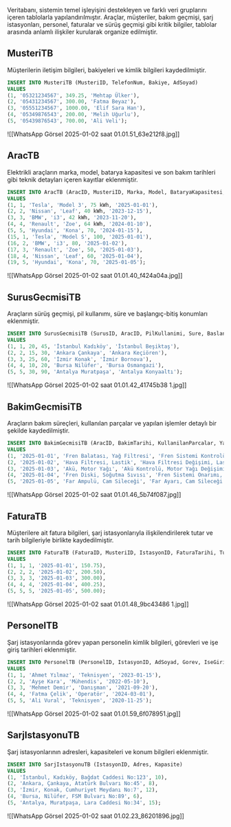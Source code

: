 Veritabanı, sistemin temel işleyişini destekleyen ve farklı veri gruplarını içeren tablolarla yapılandırılmıştır. Araçlar, müşteriler, bakım geçmişi, şarj istasyonları, personel, faturalar ve sürüş geçmişi gibi kritik bilgiler, tablolar arasında anlamlı ilişkiler kurularak organize edilmiştir.

## MusteriTB

Müşterilerin iletişim bilgileri, bakiyeleri ve kimlik bilgileri kaydedilmiştir.

```sql
INSERT INTO MusteriTB (MusteriID, TelefonNum, Bakiye, AdSoyad)  
VALUES   
(1, '05321234567', 349.25, 'Mehtap Ülker'),  
(2, '05431234567', 300.00, 'Fatma Beyaz'),  
(3, '05551234567', 1000.00, 'Elif Sara Han'),  
(4, '05349876543', 200.00, 'Melih Uğurlu'),  
(5, '05439876543', 700.00, 'Ali Veli');
```
![[WhatsApp Görsel 2025-01-02 saat 01.01.51_63e212f8.jpg]]
## AracTB

Elektrikli araçların marka, model, batarya kapasitesi ve son bakım tarihleri gibi teknik detayları içeren kayıtlar eklenmiştir.

```sql
INSERT INTO AracTB (AracID, MusteriID, Marka, Model, BataryaKapasitesi, SonBakim)  
VALUES   
(1, 1, 'Tesla', 'Model 3', 75 kWh, '2025-01-01'),  
(2, 2, 'Nissan', 'Leaf', 40 kWh, '2023-12-15'),  
(3, 3, 'BMW', 'i3', 42 kWh, '2023-11-20'),  
(4, 4, 'Renault', 'Zoe', 64 kWh, '2024-01-10'),  
(5, 5, 'Hyundai', 'Kona', 70, '2024-01-15'),
(15, 1, 'Tesla', 'Model S', 100, '2025-01-01'),  
(16, 2, 'BMW', 'i3', 80, '2025-01-02'),  
(17, 3, 'Renault', 'Zoe', 50, '2025-01-03'),  
(18, 4, 'Nissan', 'Leaf', 60, '2025-01-04'),  
(19, 5, 'Hyundai', 'Kona', 70, '2025-01-05');
```
![[WhatsApp Görsel 2025-01-02 saat 01.01.40_f424a04a.jpg]]
## SurusGecmisiTB

Araçların sürüş geçmişi, pil kullanımı, süre ve başlangıç-bitiş konumları eklenmiştir.

```sql
INSERT INTO SurusGecmisiTB (SurusID, AracID, PilKullanimi, Sure, BaslangicKonum, BitisKonum)
VALUES   
(1, 1, 20, 45, 'İstanbul Kadıköy', 'İstanbul Beşiktaş'),  
(2, 2, 15, 30, 'Ankara Çankaya', 'Ankara Keçiören'),  
(3, 3, 25, 60, 'İzmir Konak', 'İzmir Bornova'),  
(4, 4, 10, 20, 'Bursa Nilüfer', 'Bursa Osmangazi'),  
(5, 5, 30, 90, 'Antalya Muratpaşa', 'Antalya Konyaaltı');
```
![[WhatsApp Görsel 2025-01-02 saat 01.01.42_41745b38 1.jpg]]
## BakimGecmisiTB

Araçların bakım süreçleri, kullanılan parçalar ve yapılan işlemler detaylı bir şekilde kaydedilmiştir.

```sql
INSERT INTO BakimGecmisiTB (AracID, BakimTarihi, KullanilanParcalar, YapilanIslemler)  
VALUES   
(1, '2025-01-01', 'Fren Balatası, Yağ Filtresi', 'Fren Sistemi Kontrolü, Yağ Değişimi'),  
(2, '2025-01-02', 'Hava Filtresi, Lastik', 'Hava Filtresi Değişimi, Lastik Değişimi'),  
(3, '2025-01-03', 'Akü, Motor Yağı', 'Akü Kontrolü, Motor Yağı Değişimi'),  
(4, '2025-01-04', 'Fren Diski, Soğutma Sıvısı', 'Fren Sistemi Onarımı, Soğutma Sıvısı Yenileme'),  
(5, '2025-01-05', 'Far Ampulü, Cam Sileceği', 'Far Ayarı, Cam Sileceği Değişimi');
```
![[WhatsApp Görsel 2025-01-02 saat 01.01.46_5b74f087.jpg]]
## FaturaTB

Müşterilere ait fatura bilgileri, şarj istasyonlarıyla ilişkilendirilerek tutar ve tarih bilgileriyle birlikte kaydedilmiştir.

```sql
INSERT INTO FaturaTB (FaturaID, MusteriID, IstasyonID, FaturaTarihi, Tutar)  
VALUES   
(1, 1, 1, '2025-01-01', 150.75),  
(2, 2, 2, '2025-01-02', 200.50),  
(3, 3, 3, '2025-01-03', 300.00),  
(4, 4, 4, '2025-01-04', 400.25),  
(5, 5, 5, '2025-01-05', 500.00);
```
![[WhatsApp Görsel 2025-01-02 saat 01.01.48_9bc43486 1.jpg]]
## PersonelTB

Şarj istasyonlarında görev yapan personelin kimlik bilgileri, görevleri ve işe giriş tarihleri eklenmiştir.

```sql
INSERT INTO PersonelTB (PersonelID, IstasyonID, AdSoyad, Gorev, IseGiris)  
VALUES   
(1, 1, 'Ahmet Yılmaz', 'Teknisyen', '2023-01-15'),  
(2, 2, 'Ayşe Kara', 'Mühendis', '2022-05-10'),  
(3, 3, 'Mehmet Demir', 'Danışman', '2021-09-20'),  
(4, 4, 'Fatma Çelik', 'Operatör', '2024-03-01'),  
(5, 5, 'Ali Vural', 'Teknisyen', '2020-11-25');
```
![[WhatsApp Görsel 2025-01-02 saat 01.01.59_6f078951.jpg]]
## SarjIstasyonuTB

Şarj istasyonlarının adresleri, kapasiteleri ve konum bilgileri eklenmiştir.

```sql
INSERT INTO SarjIstasyonuTB (IstasyonID, Adres, Kapasite)  
VALUES   
(1, 'İstanbul, Kadıköy, Bağdat Caddesi No:123', 10),  
(2, 'Ankara, Çankaya, Atatürk Bulvarı No:45', 8),  
(3, 'İzmir, Konak, Cumhuriyet Meydanı No:7', 12),  
(4, 'Bursa, Nilüfer, FSM Bulvarı No:89', 6),  
(5, 'Antalya, Muratpaşa, Lara Caddesi No:34', 15);
```
![[WhatsApp Görsel 2025-01-02 saat 01.02.23_86201896.jpg]]

